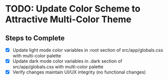 # TODO: Update Color Scheme to Attractive Multi-Color Theme

## Steps to Complete
- [x] Update light mode color variables in :root section of src/app/globals.css with multi-color palette
- [x] Update dark mode color variables in .dark section of src/app/globals.css with multi-color palette
- [x] Verify changes maintain UI/UX integrity (no functional changes)
